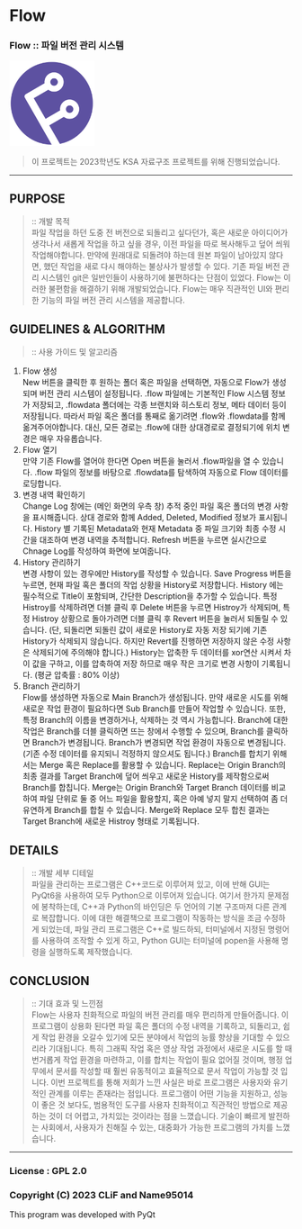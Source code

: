 # Flow

### Flow :: 파일 버전 관리 시스템

<img src="Icon/logo.png" width="30%" height="30%">

> 이 프로젝트는 2023학년도 KSA 자료구조 프로젝트를 위해 진행되었습니다.      

- - -
      
## PURPOSE     
> :: 개발 목적                     
파일 작업을 하던 도중 전 버전으로 되돌리고 싶다던가, 혹은 새로운 아이디어가 생각나서 새롭게 작업을 하고 싶을 경우, 이전 파일을 따로 복사해두고 덮어 씌워
작업해야합니다. 만약에 원래대로 되돌려야 하는데 원본 파일이 남아있지 않다면, 했던 작업을 새로 다시 해야하는 불상사가 발생할 수 있다. 기존 파일 버전 관리
시스템인 git은 일반인들이 사용하기에 불편하다는 단점이 있었다. Flow는 이러한 불편함을 해결하기 위해 개발되었습니다. Flow는 매우 직관적인 UI와 편리한
기능의 파일 버전 관리 시스템을 제공합니다.

## GUIDELINES & ALGORITHM
> :: 사용 가이드 및 알고리즘                     
1. Flow 생성                  
New 버튼을 클릭한 후 원하는 폴더 혹은 파일을 선택하면, 자동으로 Flow가 생성되며 버전 관리 시스템이 설정됩니다. .flow 파일에는 기본적인 Flow 시스템
정보가 저장되고, .flowdata 폴더에는 각종 브랜치와 히스토리 정보, 메타 데이터 등이 저장됩니다. 따라서 파일 혹은 폴더를 통째로 옮기려면 .flow와
.flowdata를 함께 옮겨주어야합니다. 대신, 모든 경로는 .flow에 대한 상대경로로 결정되기에 위치 변경은 매우 자유롭습니다.
2. Flow 열기                  
만약 기존 Flow를 열어야 한다면 Open 버튼을 눌러서 .flow파일을 열 수 있습니다. .flow 파일의 정보를 바탕으로 .flowdata를 탐색하여 자동으로 Flow
데이터를 로딩합니다.
3. 변경 내역 확인하기                        
Change Log 창에는 (메인 화면의 우측 창) 추적 중인 파일 혹은 폴더의 변경
사항을 표시해줍니다. 상대 경로와 함께 Added, Deleted, Modified 정보가
표시됩니다. History 별 기록된 Metadata와 현재 Metadata 중 파일 크기와
최종 수정 시간을 대조하여 변경 내역을 추적합니다. Refresh 버튼을 누르면
실시간으로 Chnage Log를 작성하여 화면에 보여줍니다.
4. History 관리하기                  
변경 사항이 있는 경우에만 History를 작성할 수 있습니다. Save Progress 버튼을 누르면, 현재 파일 혹은 폴더의 작업 상황을 History로 저장합니다. History
에는 필수적으로 Title이 포함되며, 간단한 Description을 추가할 수 있습니다. 특정 Histroy를 삭제하려면 더블 클릭 후 Delete 버튼을 누르면 Histroy가
삭제되며, 특정 Histroy 상황으로 돌아가려면 더블 클릭 후 Revert 버튼을 눌러서 되돌릴 수 있습니다. (단, 되돌리면 되돌린 값이 새로운 History로 자동 저장
되기에 기존 History가 삭제되지 않습니다. 하지만 Revert를 진행하면 저장하지 않은 수정 사항은 삭제되기에 주의해야 합니다.) History는 압축한 두 데이터를
xor연산 시켜서 차이 값을 구하고, 이를 압축하여 저장 하므로 매우 작은 크기로 변경 사항이 기록됩니다. (평균 압축률 : 80% 이상)
5. Branch 관리하기                  
Flow를 생성하면 자동으로 Main Branch가 생성됩니다. 만약 새로운 시도를 위해 새로운 작업 환경이 필요하다면 Sub Branch를 만들어 작업할 수 있습니다.
또한, 특정 Branch의 이름을 변경하거나, 삭제하는 것 역시 가능합니다. Branch에 대한 작업은 Branch를 더블 클릭하면 뜨는 창에서 수행할 수 있으며,
Branch를 클릭하면 Branch가 변경됩니다. Branch가 변경되면 작업 환경이 자동으로 변경됩니다. (기존 수정 데이터를 유지되니 걱정하지 않으셔도 됩니다.)
Branch를 합치기 위해서는 Merge 혹은 Replace를 활용할 수 있습니다. Replace는 Origin Branch의 최종 결과를 Target Branch에 덮어 씌우고
새로운 History를 제작함으로써 Branch를 합칩니다. Merge는 Origin Branch와 Target Branch 데이터를 비교하여 파일 단위로 둘 중 어느 파일을
활용할지, 혹은 아예 넣지 말지 선택하여 좀 더 유연하게 Branch를 합칠 수 있습니다. Merge와 Replace 모두 합친 결과는 Target Branch에 새로운 Histroy
형태로 기록됩니다.

## DETAILS 
> :: 개발 세부 디테일                     
파일을 관리하는 프로그램은 C++코드로 이루어져 있고, 이에 반해 GUI는 PyQt6을 사용하여 모두 Python으로 이루어져 있습니다. 여기서 한가지 문제점에 봉착하는데,
C++과 Python의 바인딩은 두 언어의 기본 구조마져 다른 관계로 복잡합니다. 이에 대한 해결책으로 프로그램이 작동하는 방식을 조금 수정하게 되었는데, 파일 관리
프로그램은 C++로 빌드하되, 터미널에서 지정된 명령어를 사용하여 조작할 수 있게 하고, Python GUI는 터미널에 popen을 사용해 명령을 실행하도록 제작했습니다.

## CONCLUSION 
> :: 기대 효과 및 느낀점                     
Flow는 사용자 친화적으로 파일의 버전 관리를 매우 편리하게 만들어줍니다. 이 프로그램이 상용화 된다면 파일 혹은 폴더의 수정 내역을 기록하고, 되돌리고, 쉽게 작업
환경을 오갈수 있기에 모든 분야에서 작업의 능률 향상을 기대할 수 있으리라 기대됩니다. 특히 그래픽 작업 혹은 영상 작업 과정에서 새로운 시도를 할 때 번거롭게 작업
환경을 마련하고, 이를 합치는 작업이 필요 없어질 것이며, 행정 업무에서 문서를 작성할 때 훨씬 유동적이고 효율적으로 문서 작업이 가능할 것 입니다.
이번 프로젝트를 통해 저희가 느낀 사실은 바로 프로그램은 사용자와 유기적인 관계를 이루는 존재라는 점입니다. 프로그램이 어떤 기능을 지원하고, 성능이 좋은 것 보다도,
범용적인 도구를 사용자 친화적이고 직관적인 방법으로 제공하는 것이 더 어렵고, 가치있는 것이라는 점을 느꼈습니다. 기술이 빠르게 발전하는 사회에서, 사용자가 친해질
수 있는, 대중화가 가능한 프로그램의 가치를 느꼈습니다.
   
- - -
      
### License : GPL 2.0

### Copyright (C) 2023 CLiF and Name95014

This program was developed with PyQt
